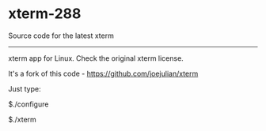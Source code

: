 xterm-288
=========

Source code for the latest xterm

----

xterm app for Linux. Check the original xterm license.

It's a fork of this code - https://github.com/joejulian/xterm

Just type:

$./configure

$./xterm


